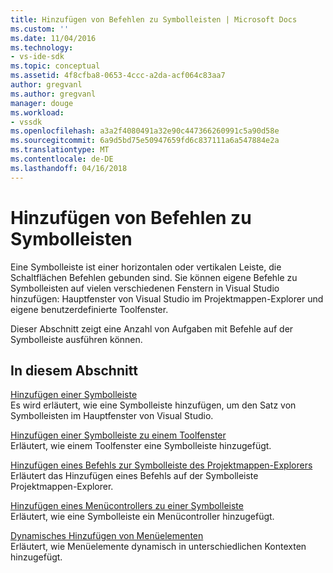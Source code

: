 ```yaml
---
title: Hinzufügen von Befehlen zu Symbolleisten | Microsoft Docs
ms.custom: ''
ms.date: 11/04/2016
ms.technology:
- vs-ide-sdk
ms.topic: conceptual
ms.assetid: 4f8cfba8-0653-4ccc-a2da-acf064c83aa7
author: gregvanl
ms.author: gregvanl
manager: douge
ms.workload:
- vssdk
ms.openlocfilehash: a3a2f4080491a32e90c447366260991c5a90d58e
ms.sourcegitcommit: 6a9d5bd75e50947659fd6c837111a6a547884e2a
ms.translationtype: MT
ms.contentlocale: de-DE
ms.lasthandoff: 04/16/2018
---
```

# <a name="adding-commands-to-toolbars"></a>Hinzufügen von Befehlen zu Symbolleisten
Eine Symbolleiste ist einer horizontalen oder vertikalen Leiste, die Schaltflächen Befehlen gebunden sind. Sie können eigene Befehle zu Symbolleisten auf vielen verschiedenen Fenstern in Visual Studio hinzufügen: Hauptfenster von Visual Studio im Projektmappen-Explorer und eigene benutzerdefinierte Toolfenster.  
  
 Dieser Abschnitt zeigt eine Anzahl von Aufgaben mit Befehle auf der Symbolleiste ausführen können.  
  
## <a name="in-this-section"></a>In diesem Abschnitt  
 [Hinzufügen einer Symbolleiste](../extensibility/adding-a-toolbar.md)  
 Es wird erläutert, wie eine Symbolleiste hinzufügen, um den Satz von Symbolleisten im Hauptfenster von Visual Studio.  
  
 [Hinzufügen einer Symbolleiste zu einem Toolfenster](../extensibility/adding-a-toolbar-to-a-tool-window.md)  
 Erläutert, wie einem Toolfenster eine Symbolleiste hinzugefügt.  
  
 [Hinzufügen eines Befehls zur Symbolleiste des Projektmappen-Explorers](../extensibility/adding-a-command-to-the-solution-explorer-toolbar.md)  
 Erläutert das Hinzufügen eines Befehls auf der Symbolleiste Projektmappen-Explorer.  
  
 [Hinzufügen eines Menücontrollers zu einer Symbolleiste](../extensibility/adding-a-menu-controller-to-a-toolbar.md)  
 Erläutert, wie eine Symbolleiste ein Menücontroller hinzugefügt.  
  
 [Dynamisches Hinzufügen von Menüelementen](../extensibility/dynamically-adding-menu-items.md)  
 Erläutert, wie Menüelemente dynamisch in unterschiedlichen Kontexten hinzugefügt.